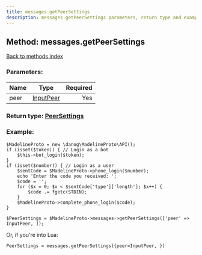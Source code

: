 ```yaml
---
title: messages.getPeerSettings
description: messages.getPeerSettings parameters, return type and example
---
```

## Method: messages.getPeerSettings  
[Back to methods index](index.md)


### Parameters:

| Name     |    Type       | Required |
|----------|:-------------:|---------:|
|peer|[InputPeer](../types/InputPeer.md) | Yes|


### Return type: [PeerSettings](../types/PeerSettings.md)

### Example:


```
$MadelineProto = new \danog\MadelineProto\API();
if (isset($token)) { // Login as a bot
    $this->bot_login($token);
}
if (isset($number)) { // Login as a user
    $sentCode = $MadelineProto->phone_login($number);
    echo 'Enter the code you received: ';
    $code = '';
    for ($x = 0; $x < $sentCode['type']['length']; $x++) {
        $code .= fgetc(STDIN);
    }
    $MadelineProto->complete_phone_login($code);
}

$PeerSettings = $MadelineProto->messages->getPeerSettings(['peer' => InputPeer, ]);
```

Or, if you're into Lua:

```
PeerSettings = messages.getPeerSettings({peer=InputPeer, })
```

